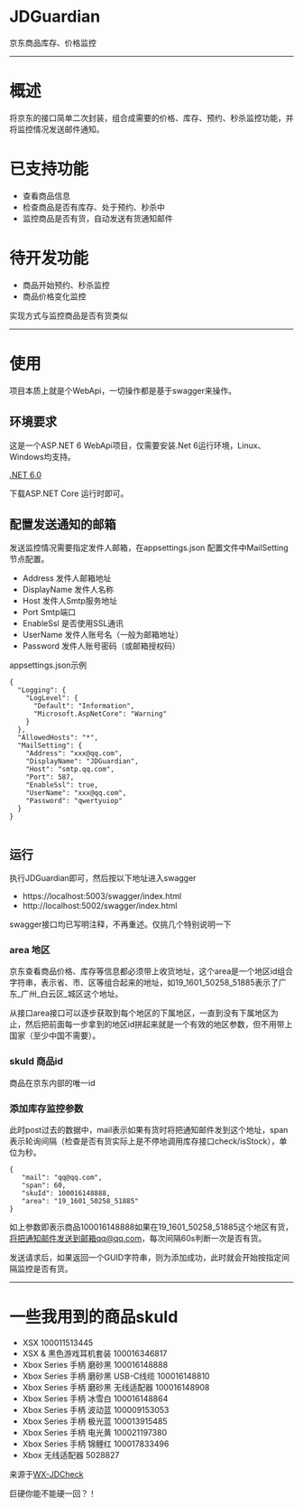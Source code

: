 # JDGuardian
京东商品库存、价格监控

---

# 概述
将京东的接口简单二次封装，组合成需要的价格、库存、预约、秒杀监控功能，并将监控情况发送邮件通知。


# 已支持功能
- 查看商品信息
- 检查商品是否有库存、处于预约、秒杀中
- 监控商品是否有货，自动发送有货通知邮件

# 待开发功能

- 商品开始预约、秒杀监控
- 商品价格变化监控

实现方式与监控商品是否有货类似

---


# 使用

项目本质上就是个WebApi，一切操作都是基于swagger来操作。

## 环境要求

这是一个ASP.NET 6 WebApi项目，仅需要安装.Net 6运行环境，Linux、Windows均支持。

[.NET 6.0](https://dotnet.microsoft.com/zh-cn/download/dotnet/6.0)

下载ASP.NET Core 运行时即可。

## 配置发送通知的邮箱

发送监控情况需要指定发件人邮箱，在appsettings.json 配置文件中MailSetting节点配置。

- Address 发件人邮箱地址
- DisplayName 发件人名称
- Host 发件人Smtp服务地址
- Port Smtp端口
- EnableSsl 是否使用SSL通讯
- UserName 发件人账号名（一般为邮箱地址）
- Password 发件人账号密码（或邮箱授权码）

appsettings.json示例
```
{
  "Logging": {
    "LogLevel": {
      "Default": "Information",
      "Microsoft.AspNetCore": "Warning"
    }
  },
  "AllowedHosts": "*",
  "MailSetting": {
    "Address": "xxx@qq.com",
    "DisplayName": "JDGuardian",
    "Host": "smtp.qq.com",
    "Port": 587,
    "EnableSsl": true,
    "UserName": "xxx@qq.com",
    "Password": "qwertyuiop"
  }
}


```

## 运行
执行JDGuardian即可，然后按以下地址进入swagger

- https://localhost:5003/swagger/index.html
- http://localhost:5002/swagger/index.html

swagger接口均已写明注释，不再重述。仅挑几个特别说明一下

### area 地区
京东查看商品价格、库存等信息都必须带上收货地址，这个area是一个地区id组合字符串，表示省、市、区等组合起来的地址，如19_1601_50258_51885表示了广东_广州_白云区_城区这个地址。

从接口area接口可以逐步获取到每个地区的下属地区，一直到没有下属地区为止，然后把前面每一步拿到的地区id拼起来就是一个有效的地区参数，但不用带上国家（至少中国不需要）。

### skuId 商品id
商品在京东内部的唯一id

### 添加库存监控参数
此时post过去的数据中，mail表示如果有货时将把通知邮件发到这个地址，span表示轮询间隔（检查是否有货实际上是不停地调用库存接口check/isStock），单位为秒。

```
{
   "mail": "qq@qq.com",
   "span": 60,
   "skuId": 100016148888,
   "area": "19_1601_50258_51885"
}
```

如上参数即表示商品100016148888如果在19_1601_50258_51885这个地区有货，将把通知邮件发送到邮箱qq@qq.com，每次间隔60s判断一次是否有货。

发送请求后，如果返回一个GUID字符串，则为添加成功，此时就会开始按指定间隔监控是否有货。

---

# 一些我用到的商品skuId
- XSX 100011513445
- XSX & 黑色游戏耳机套装 100016346817
- Xbox Series 手柄 磨砂黑 100016148888
- Xbox Series 手柄 磨砂黑 USB-C线缆 100016148810
- Xbox Series 手柄 磨砂黑 无线适配器 100016148908
- Xbox Series 手柄 冰雪白 100016148864
- Xbox Series 手柄 波动蓝 100009153053
- Xbox Series 手柄 极光蓝 100013915485
- Xbox Series 手柄 电光黄 100021197380
- Xbox Series 手柄 锦鲤红 100017833496
- Xbox 无线适配器 5028827

来源于[WX-JDCheck](https://github.com/Gavin914/WX-JDCheck)

巨硬你能不能硬一回？！
